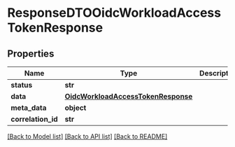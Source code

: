 # ResponseDTOOidcWorkloadAccessTokenResponse

## Properties
Name | Type | Description | Notes
------------ | ------------- | ------------- | -------------
**status** | **str** |  | [optional] 
**data** | [**OidcWorkloadAccessTokenResponse**](OidcWorkloadAccessTokenResponse.md) |  | [optional] 
**meta_data** | **object** |  | [optional] 
**correlation_id** | **str** |  | [optional] 

[[Back to Model list]](../README.md#documentation-for-models) [[Back to API list]](../README.md#documentation-for-api-endpoints) [[Back to README]](../README.md)

